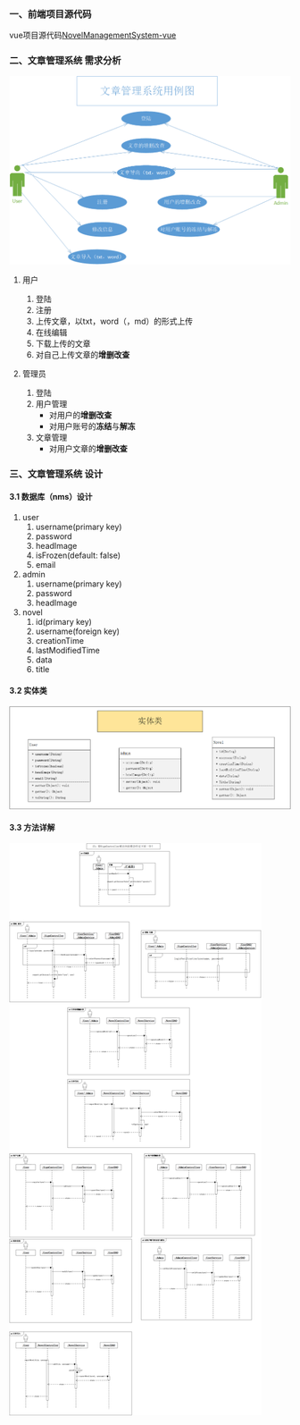 ### 一、前端项目源代码
vue项目源代码[NovelManagementSystem-vue](https://github.com/FightingFZC/NovelManagementSystem-vue)

### 二、文章管理系统 需求分析
![avatar](./uml/文章管理系统用例图.png)
1. 用户

   1. 登陆
   2. 注册
   3. 上传文章，以txt，word（，md）的形式上传
   4. 在线编辑
   5. 下载上传的文章
   6. 对自己上传文章的**增删改查**
2. 管理员

   1. 登陆
   2. 用户管理
      - 对用户的**增删改查**
      - 对用户账号的**冻结**与**解冻**
   3. 文章管理
      - 对用户文章的**增删改查**

### 三、文章管理系统 设计

#### 3.1 数据库（nms）设计

1. user
   1. username(primary key)
   2. password
   3. headImage
   4. isFrozen(default: false)
   5. email
2. admin
   1. username(primary key)
   2. password
   3. headImage
3. novel
   1. id(primary key)
   2. username(foreign key)
   3. creationTime
   4. lastModifiedTime
   5. data
   6. title

#### 3.2 实体类

![avatar](./uml/文章管理系统类图.png)

#### 3.3 方法详解

![avatar](./uml/文章管理系统顺序图.png)